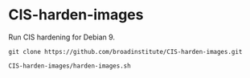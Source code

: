 # CIS-harden-images

Run CIS hardening for Debian 9.

```
git clone https://github.com/broadinstitute/CIS-harden-images.git

CIS-harden-images/harden-images.sh
```


